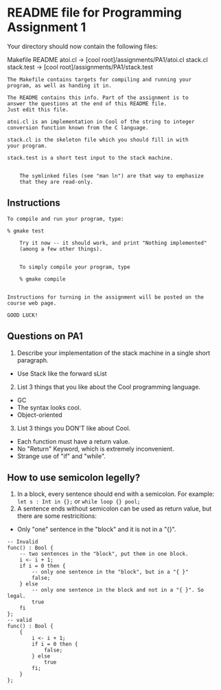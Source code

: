 
README file for Programming Assignment 1
========================================

Your directory should now contain the following files:

 Makefile
 README
 atoi.cl -> [cool root]/assignments/PA1/atoi.cl
 stack.cl
 stack.test -> [cool root]/assignments/PA1/stack.test

	The Makefile contains targets for compiling and running your
	program, as well as handing it in.

	The README contains this info. Part of the assignment is to
	answer the questions at the end of this README file.
	Just edit this file.

	atoi.cl is an implementation in Cool of the string to integer
	conversion function known from the C language.

	stack.cl is the skeleton file which you should fill in with
	your program.

	stack.test is a short test input to the stack machine.


        The symlinked files (see "man ln") are that way to emphasize
        that they are read-only.


Instructions
------------

	To compile and run your program, type:

	% gmake test

        Try it now -- it should work, and print "Nothing implemented"
        (among a few other things).


        To simply compile your program, type

        % gmake compile


	Instructions for turning in the assignment will be posted on the
	course web page.

	GOOD LUCK!

Questions on PA1
----------------

1. Describe your implementation of the stack machine in a single short
   paragraph.
- Use Stack like the forward sList


2. List 3 things that you like about the Cool programming language.
- GC
- The syntax looks cool.
- Object-oriented

3. List 3 things you DON'T like about Cool.
- Each function must have a return value.
- No "Return" Keyword, which is extremely inconvenient.
- Strange use of "if" and "while".

How to use semicolon legelly?
---
1. In a block, every sentence should end with a semicolon. For example: `let s : Int in {};` or `while loop {} pool;`
2. A sentence ends without semicolon can be used as return value, but there are some restricitions:
- Only "one" sentence in the "block" and it is not in a "{}".
```cool
-- Invalid
func() : Bool {
	-- two sentences in the "block", put them in one block.
	i <- i + 1;
	if i = 0 then {
		-- only one sentence in the "block", but in a "{ }"
		false;
	} else
		-- only one sentence in the block and not in a "{ }". So legal.
		true
	fi
};
-- valid
func() : Bool {
	{
		i <- i + 1;
		if i = 0 then {
			false;
		} else
			true
		fi;
	}
};

```
